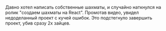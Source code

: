 Давно хотел написать собственные шахматы, и случайно наткнулся на ролик "создаем шахматы на React".
Промотав видео, увидел недоделанный проект с кучей ошибок.
Это подстегнуло завершить проект, убив сразу 2х зайцев.
